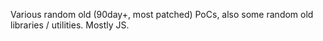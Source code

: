 Various random old (90day+, most patched) PoCs, also some random old libraries / utilities. Mostly JS.
